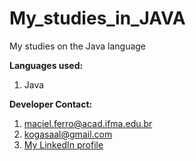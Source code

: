 # My_studies_in_JAVA
My studies on the Java language

**Languages used:**
 
 1. Java
 
**Developer Contact:**

 1. maciel.ferro@acad.ifma.edu.br
 2. kogasaal@gmail.com
 3. [My LinkedIn profile](https://www.linkedin.com/in/saulo-ferro-maciel-74b65a1b8/)

